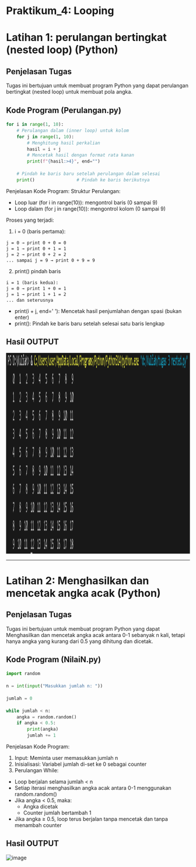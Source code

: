 # Praktikum_4: Looping
# Latihan 1: perulangan bertingkat (nested loop) (Python)

## Penjelasan Tugas
Tugas ini bertujuan untuk membuat program Python yang dapat perulangan bertingkat (nested loop) untuk membuat pola angka.

## Kode Program (Perulangan.py)

```python
for i in range(1, 10):
    # Perulangan dalam (inner loop) untuk kolom
    for j in range(1, 10):
        # Menghitung hasil perkalian
        hasil = i + j
        # Mencetak hasil dengan format rata kanan
        print(f"{hasil:>4}", end="")
    
    # Pindah ke baris baru setelah perulangan dalam selesai
    print()                # Pindah ke baris berikutnya

```
Penjelasan Kode Program:
Struktur Perulangan:
- Loop luar (for i in range(10)): mengontrol baris (0 sampai 9)
- Loop dalam (for j in range(10)): mengontrol kolom (0 sampai 9)

Proses yang terjadi:
1. i = 0 (baris pertama):
```
j = 0 → print 0 + 0 = 0
j = 1 → print 0 + 1 = 1
j = 2 → print 0 + 2 = 2
... sampai j = 9 → print 0 + 9 = 9
```

2. print() pindah baris
```
i = 1 (baris kedua):
j = 0 → print 1 + 0 = 1
j = 1 → print 1 + 1 = 2
... dan seterusnya
```

- print(i + j, end=' '): Mencetak hasil penjumlahan dengan spasi (bukan enter)
- print(): Pindah ke baris baru setelah selesai satu baris lengkap

## Hasil OUTPUT 
<img width="1919" height="549" alt="image" src="/img/Nested.png" />

---

# Latihan 2: Menghasilkan dan mencetak angka acak (Python)

## Penjelasan Tugas
Tugas ini bertujuan untuk membuat program Python yang dapat Menghasilkan dan mencetak angka acak antara 0-1 sebanyak n kali, tetapi hanya angka yang kurang dari 0.5 yang dihitung dan dicetak.

## Kode Program (NilaiN.py)

```python
import random

n = int(input("Masukkan jumlah n: "))

jumlah = 0

while jumlah < n:
    angka = random.random()  
    if angka < 0.5:
        print(angka)
        jumlah += 1

```
Penjelasan Kode Program:
1. Input: Meminta user memasukkan jumlah n
2. Inisialisasi: Variabel jumlah di-set ke 0 sebagai counter
3. Perulangan While:
- Loop berjalan selama jumlah < n
- Setiap iterasi menghasilkan angka acak antara 0-1 menggunakan random.random()
- Jika angka < 0.5, maka:
  - Angka dicetak
  - Counter jumlah bertambah 1
- Jika angka ≥ 0.5, loop terus berjalan tanpa mencetak dan tanpa menambah counter
  
## Hasil OUTPUT 
<img width="1918" height="548" alt="image" src="https://github.com/user-attachments/assets/1423fe2d-d8c2-4aa2-b417-35535aa243ab" />
